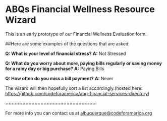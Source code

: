 ABQs Financial Wellness Resource Wizard
===============================

This is an early prototype of our Financial Wellness Evaluation form. 

##Here are some examples of the questions that are asked:

**Q: What is your level of financial stress?**
**A:** Not Stressed

**Q: What do you worry about more, paying bills regularly or saving money for a rainy day or big purchase?**
**A:** Paying Bills

**Q: How often do you miss a bill payment?**
**A:** Never

The wizard will then hopefully sort a list accordingly.(hosted here: https://github.com/codeforamerica/abq-financial-services-directory)

===============================

For more info you can contact us at <a href="mailto:albuquerque@codeforamerica.org">albuquerque@codeforamerica.org</a>